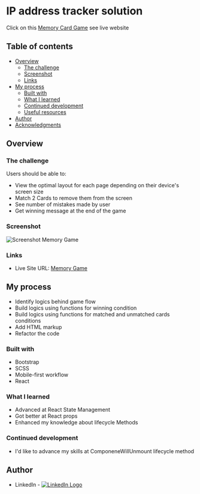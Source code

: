 # IP address tracker solution

Click on this [Memory Card Game](https://memory-cards-game-react.netlify.app) see live website 

## Table of contents

- [Overview](#overview)
  - [The challenge](#the-challenge)
  - [Screenshot](#screenshot)
  - [Links](#links)
- [My process](#my-process)
  - [Built with](#built-with)
  - [What I learned](#what-i-learned)
  - [Continued development](#continued-development)
  - [Useful resources](#useful-resources)
- [Author](#author)
- [Acknowledgments](#acknowledgments)

## Overview

### The challenge

Users should be able to:

- View the optimal layout for each page depending on their device's screen size
- Match 2 Cards to remove them from the screen
- See number of mistakes made by user
- Get winning message at the end of the game

### Screenshot

![Screenshot Memory Game](https://user-images.githubusercontent.com/101958139/190836524-1994789a-90fb-4968-b58d-03b36e2e0a0e.png)

### Links

- Live Site URL: [Memory Game](https://memory-cards-game-react.netlify.app)

## My process

- Identify logics behind game flow
- Build logics using functions for winning condition
- Build logics using functions for matched and unmatched cards conditions
- Add HTML markup
- Refactor the code

### Built with

- Bootstrap
- SCSS
- Mobile-first workflow
- React

### What I learned

- Advanced at React State Management
- Got better at React props
- Enhanced my knowledge about lifecycle Methods

### Continued development

- I'd like to advance my skills at ComponeneWillUnmount lifecycle method


## Author

- LinkedIn - <a href="https://www.linkedin.com/in/vadim-fthv/">![LinkedIn Logo](https://user-images.githubusercontent.com/101958139/189750228-d0c111e2-6d7f-4fe7-8bb2-dbc13b28991e.png "LinkedIn")
</a>
